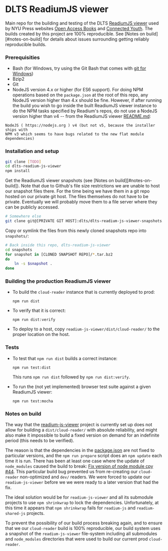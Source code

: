 # DLTS ReadiumJS viewer

Main repo for the building and testing of the DLTS [ReadiumJS viewer](https://github.com/readium/readium-js-viewer)
used by NYU Press websites [Open Access Books](https://github.com/NYULibraries/dlts-open-access-books)
and [Connected Youth](https://github.com/NYULibraries/dlts-connected-youth).
The builds created by this project are 100% reproducible.  See [Notes on build][#notes-on-build]
for details about issues surrounding getting reliably reproducible builds.

### Prerequisities

* Bash (for Windows, try using the Git Bash that comes with [git for Windows](https://git-for-windows.github.io/))
* Bzip2
* Git
* NodeJS version 4.x or higher (for ES6 support).  For doing NPM operations based
on the `package.json` at the root of this repo, any NodeJS version higher than
4.x should be fine.  However, if after running the build you wish to go inside
the built ReadiumJS viewer instance to do the NPM tasks specified by Readium's
repos, do not use a NodeJS version higher than v4 -- from the ReadiumJS viewer
[README.md](https://github.com/readium/readium-js-viewer/blob/master/README.md):

```
NodeJS ( https://nodejs.org ) v4 (but not v5, because the installer ships with
NPM v3 which seems to have bugs related to the new flat module dependencies)
```

### Installation and setup

```bash
git clone [TODO]
cd dlts-readium-js-viewer
npm install
```
Get the ReadiumJS viewer snapshots (see [Notes on build][#notes-on-build]).  Note
that due to Github's file size restrictions we are unable to host our snapshot files
there.  For the time being we have them in a git repo hosted on our private
git host.  The files themselves do not have to be private.  Eventually we will
probably move them to a file server where they can be publicly accessed.

```bash
# Somewhere else
git clone git@[PRIVATE GIT HOST]:dlts/dlts-readium-js-viewer-snapshots.git
```

Copy or symlink the files from this newly cloned snapshots repo into `snapshots/`:

```bash
# Back inside this repo, dlts-readium-js-viewer
cd snapshots
for snapshot in [CLONED SNAPSHOT REPO]/*.tar.bz2
do
    ln -s $snapshot .
done
```

### Building the production ReadiumJS viewer

* To build the `cloud-reader` instance that is currently deployed to prod:

  `npm run dist`

* To verify that it is correct:

  `npm run dist:verify`

* To deploy to a host, copy `readium-js-viewer/dist/cloud-reader/` to the proper
location on the host.

### Tests

* To test that `npm run dist` builds a correct instance:

  `npm run test:dist`

  This runs `npm run dist` followed by `npm run dist:verify`.

* To run the (not yet implemented) browser test suite against a given ReadiumJS viewer:

  `npm run test:mocha`

### Notes on build

The way that the [readium-js-viewer](https://github.com/readium/readium-js-viewer)
project is currently set up does not allow for building a `dist/cloud-reader/`
with absolute reliability, and might also make it impossible to build a fixed version
on demand for an indefinite period (this needs to be verified).

The reason is that the dependencies in the
[package.json](https://github.com/readium/readium-js-viewer/blob/master/package.json)
are not fixed to particular versions, and the `npm run prepare` script does an `npm update`
each time it is run.  There has been at least one case where the update of `node_modules`
caused the build to break: [Fix version of node module cpy #44](https://github.com/readium/readium-cfi-js/pull/44).
This particular build bug prevented us from re-creating our `cloud-reader` non-optimized
and `dev/` readers.  We were forced to update our `readium-js-viewer` before we
we were ready to a later version that had the fix.

The ideal solution would be for `readium-js-viewer` and all its submodule projects to
use `npm shrinkwrap` to lock the dependencies.  Unfortunately, at this time it
appears that `npm shrinkwrap` fails for `readium-js` and `readium-shared-js` projects.

To prevent the possibility of our build process breaking again, and to ensure that
we our `cloud-reader` build is 100% reproducible, our build system uses a snapshot
of the `readium-js-viewer` file-system including all submodules and `node_modules`
directories that were used to build our current prod `cloud-reader`.
